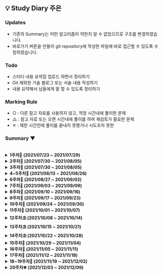 ## 💡 Study Diary 주은  

### Updates
- 기존의 Summary는 어떤 알고리즘이 약한지 알 수 없었으므로 구조를 변경하였습니다.
- 바로가기 버튼을 만들어 git repository에 작성한 파일에 바로 접근할 수 있도록 수정하였습니다.

### Todo
- 스터디 내용 요약집 업로드 하면서 정리하기
- Git 제외한 기술 블로그 또는 서술 내용 작성하기
- 내용 요약해서 남들에게 말 할 수 있도록 정리하기

### Marking Rule
- ○ : 다른 참고 자료를 사용하지 않고, 적정 시간내에 풀이한 문제
- △ : 참고 자료 또는 오랜 시간내에 풀이를 하여 재검토가 필요한 문제 
- ✕ : 제한 시간안에 풀이를 끝내지 못했거나 시도조차 못한 


### Summary ▼
<br />

<details markdown="1">
<summary><strong> 1주차🌱 (2021/07/23 ~ 2021/07/29)</strong></summary>
<br>
<br>

|     날짜     |                             내용                             | Repo| 정리글 |
| :----------: | :----------------------------------------------------------: | :----: | :----: |
|**7/23(금)**|1단계[[10171]](https://www.acmicpc.net/problem/10171)  1단계[[10718]](https://www.acmicpc.net/problem/10718)   1단계[[2557]](https://www.acmicpc.net/problem/2557)|
|**7/24(토)**||
|**7/25(일)**|2단계[[2884]](https://www.acmicpc.net/problem/2884)   3단계[[2739]](https://www.acmicpc.net/problem/2739)   4단계[[10952]](https://www.acmicpc.net/problem/10952)|
|**7/26(월)**|5단계[[10818]](https://www.acmicpc.net/problem/10818)    6단계[[4673]](https://www.acmicpc.net/problem/4673)    7단계[[11654]](https://www.acmicpc.net/problem/11654)    8단계[2869](https://www.acmicpc.net/problem/2869)   12단계[[2750]](https://www.acmicpc.net/problem/2750)|
|**7/27(화)**|9단계[[1978]](https://www.acmicpc.net/problem/1978) 10단계[[10872]](https://www.acmicpc.net/problem/10872) 11단계[[7568]](https://www.acmicpc.net/problem/7568)|
|**7/28(수)**|14단계[[15649]](https://www.acmicpc.net/problem/15649)[[15650]](https://www.acmicpc.net/problem/15650)|
|**7/29(목)**|15단계[[1003]](https://www.acmicpc.net/problem/1003) 16단계[[11047]](https://www.acmicpc.net/problem/11047)  17단계[[5086]](https://www.acmicpc.net/problem/5086)| 

<br>

</details>



<details markdown="1">
<summary><strong> 2주차🌱 (2021/07/30 ~ 2021/08/05)</strong></summary>
<br>
<br>

|     날짜     |                             내용                             | 정리글 |
| :----------: | :----------------------------------------------------------: | :----: |
|**7/30(금)**|18단계[[9012]](https://www.acmicpc.net/problem/9012) ?단계[[1629]](https://www.acmicpc.net/problem/1629) ?단계[[10830]](https://www.acmicpc.net/problem/10830) 20단계[[11444]](https://www.acmicpc.net/problem/11444)|
|**7/31(토)**||
|**8/1(일)**||  
|**8/2(월)**|보충수업|
|**8/3(화)**|[[Programmers_LV2_문자열압축](https://programmers.co.kr/learn/courses/30/lessons/60057)] 구현중<br>+ SSAFICIAL 회의| 
|**8/4(수)**|SWEXPERT 과제|
|**8/5(목)**|[[Programmers_LV2_문자열압축](https://programmers.co.kr/learn/courses/30/lessons/60057)] 구현중<br>+ [[Programmers_LV2_순위검색](https://programmers.co.kr/learn/courses/30/lessons/72412?language=kotlin)] 구현중<br>+ 보충 |

<br>
</details>

<details markdown="1">
<summary><strong> 3주차🌱 (2021/07/30 ~ 2021/08/05)</strong></summary>
<br>
<br>

|     날짜     |                             내용                             | 정리글 |
| :----------: | :----------------------------------------------------------: | :----: |
|**8/6(금)**|[[Programmers_LV3_네트워크](https://programmers.co.kr/learn/courses/30/lessons/43162)]|
|**8/7(토)**||
|**8/8(일)**||
|**8/9(월)**|BOJ [[2504]](https://www.acmicpc.net/problem/2504) 풀이중 BOJ[[1966]](https://www.acmicpc.net/problem/1966)|
|**8/10(화)**|[[Programmers_LV1_체육복](https://programmers.co.kr/learn/courses/30/lessons/42862)] [[BOJ_1012_유기농배추]](https://www.acmicpc.net/problem/1012)|
|**8/11(수)**|[[BOJ_7576_토마토]](https://www.acmicpc.net/problem/7576)|
|**8/12(목)**|[[BOJ_2589_보물섬]](https://www.acmicpc.net/problem/2589)|

<br>
</details>

<details markdown="1">
<summary><strong> 4~5주차🌱 (2021/08/13 ~ 2021/08/26)</strong></summary>
<br>
<br>

|     날짜     |                             내용                             | 정리글 |
| :----------: | :----------------------------------------------------------: | :----: |
|**8/13(금)**||
|**8/14(토)**||
|**8/15(일)**||
|**8/16(월)**|[[Programmers_LV1_키패드](https://programmers.co.kr/learn/courses/30/lessons/67256)]|
|**8/17(화)**||
|**8/11(수)**|[[BOJ_11279_최대힙]](https://www.acmicpc.net/problem/11279)|
|**8/12~24**|알고리즘 기초 공부 + 자격증 준비 + 졸업 + 백신접종 + Vue...|
|**8/25(수)**|[[BOJ_21275_폰호석만]](https://www.acmicpc.net/problem/21275)|
|**8/26(목)**||

<br>
</details>


<details markdown="1">
<summary><strong> 6주차🌱 (2021/08/27 ~ 2021/09/02)</strong></summary>
<br>
<br>

|     날짜     |                             내용                             | 정리글 |
| :----------: | :----------------------------------------------------------: | :----: |
|**8/27(금)**||
|**8/28(토)**||
|**8/29(일)**||
|**8/30(월)**||
|**8/31(화)**||
|**9/1(수)**|[[BOJ_1915_가장큰정사각형](https://www.acmicpc.net/problem/1915)]|
|**9/2(목)**|[[BOJ_21608_상어초등학교](https://www.acmicpc.net/problem/21608)] nullpoint|

<br>
</details>

<details markdown="1">
<summary><strong> 7주차🌱 (2021/09/03 ~ 2021/09/09)</strong></summary>
<br>
<br>

|     날짜     |                             내용                             | 정리글 |
| :----------: | :----------------------------------------------------------: | :----: |
|**9/3(금)**|[[BOJ_20922_겹치는건싫어](https://www.acmicpc.net/problem/20922)]|
|**9/4(토)**|[[BOJ_21608_상어초등학교](https://www.acmicpc.net/problem/21608)] 맞았습니다! (feat.도연님)|
|**9/5(일)**||
|**9/6(월)**||
|**9/7(화)**|[[BOJ_15686_치킨배달](https://www.acmicpc.net/problem/15686)]|
|**9/8(수)**|[[BOJ_16234_인구이동](https://www.acmicpc.net/problem/16234)]<br>[[BOJ_13023_ABCDE](https://www.acmicpc.net/problem/13023)]|
|**9/9(목)**||

<br>
</details>


<details markdown="1">
<summary><strong> 8주차🌲 (2021/09/10 ~ 2021/09/16)</strong></summary>
<br>
<br>

|     날짜     |                             내용                             | 정리글 |
| :----------: | :----------------------------------------------------------: | :----: |
|**9/10(금)**|[[BOJ_2630_색종이만들기](https://www.acmicpc.net/problem/2630)]||
|**9/11(토)**|카카오||
|**9/12(일)**|네이버웹툰, 넥슨||
|**9/13(월)**|||
|**9/14(화)**|[[BOJ_2374_같은수로만들기](https://www.acmicpc.net/problem/2374)]||
|**9/15(수)**|||
|**9/16(목)**|||

<br>
</details>

<details markdown="1">
<summary><strong> 9주차🌲 (2021/09/17 ~ 2021/09/23)</strong></summary>
<br>
<br>

|     날짜     |                             내용                             | 정리글 |
| :----------: | :----------------------------------------------------------: | :----: |
|**9/17(금)**|||
|**9/18(토)**|||
|**9/19(일)**|||
|**9/20(월)**|||
|**9/21(화)**|||
|**9/22(수)**|[[BOJ_16916_부분문자열](https://www.acmicpc.net/problem/16916)]||
|**9/23(목)**|[[BOJ_7662_이중우선순위큐](https://www.acmicpc.net/problem/7662)]||

<br>
</details>


<details markdown="1">
<summary><strong> 10주차🌲 (2021/09/24 ~ 2021/09/30)</strong></summary> 
<br>
<br>

|     날짜     |                             내용                             | 정리글 |
| :----------: | :----------------------------------------------------------: | :----: |
|**9/24(금)**|||
|**9/25(토)**|||
|**9/26(일)**|||
|**9/27(월)**|||
|**9/28(화)**|||
|**9/29(수)**|[[BOJ_1747_소수&팰린드롬](https://www.acmicpc.net/problem/1747)]||
|**9/30(목)**|||

<br>
</details>

<details markdown="1">
<summary><strong> 11주차🌲 (2021/10/01 ~ 2021/10/07)</strong></summary> 
<br>
<br>

|     날짜     |                             내용                             | 정리글 |
| :----------: | :----------------------------------------------------------: | :----: |
|**10/1(금)**|||
|**10/2(토)**|[[BOJ_21317_징검다리건너기](https://www.acmicpc.net/problem/21317)]||
|**10/3(일)**|[[BOJ_1715_카드정렬하기](https://www.acmicpc.net/problem/1715)]||
|**10/4(월)**|[[BOJ_10942_팰린드롬?](https://www.acmicpc.net/problem/10942)]||
|**10/5(화)**|[[BOJ_4256_트리](https://www.acmicpc.net/problem/4256)]||
|**10/6(수)**|[[BOJ_1874_스택수열](https://www.acmicpc.net/problem/1874)]||
|**10/7(목)**|||

<br>
</details>

<details markdown="1">
<summary><strong> 12주차⛱ (2021/10/08 ~ 2021/10/14)</strong></summary> 
<br>
<br>

|     날짜     |                             내용                             | 정리글 |
| :----------: | :----------------------------------------------------------: | :----: |
|**10/8(금)**|||
|**10/9(토)**|||
|**10/10(일)**|||
|**10/11(월)**|||
|**10/12(화)**|||
|**10/13(수)**|[[BOJ_16932_모양만들기](https://www.acmicpc.net/problem/16932)]||
|**10/14(목)**|[[BOJ_1806_부분합](https://www.acmicpc.net/problem/1806)]||

<br>
</details>

<details markdown="1">
<summary><strong> 13주차⛱ (2021/10/15 ~ 2021/10/21)</strong></summary> 
<br>
<br>

|     날짜     |                             내용                             | 정리글 |
| :----------: | :----------------------------------------------------------: | :----: |
|**10/15(금)**|||
|**10/16(토)**|||
|**10/17(일)**|||
|**10/18(월)**|||
|**10/19(화)**|||
|**10/20(수)**|||
|**10/21(목)**|||

<br>
</details>

<details markdown="1">
<summary><strong> 14주차⛱ (2021/10/22 ~ 2021/10/28)</strong></summary> 
<br>
<br>

|     날짜     |                             내용                             | 정리글 |
| :----------: | :----------------------------------------------------------: | :----: |
|**10/22(금)**|||
|**10/23(토)**|||
|**10/24(일)**|||
|**10/25(월)**|||
|**10/26(화)**|[[BOJ_14500_테트로미노](https://www.acmicpc.net/problem/14500)]<br>[[BOJ_1477_휴게소세우기_포기](https://www.acmicpc.net/problem/1477)]||
|**10/27(수)**|[[BOJ_17144_미세먼지안녕](https://www.acmicpc.net/problem/17144)]||
|**10/28(목)**|||

<br>
</details>

<details markdown="1">
<summary><strong> 15주차🍂 (2021/10/29 ~ 2021/11/04)</strong></summary> 
<br>
<br>

|     날짜     |                             내용                             | 정리글 |
| :----------: | :----------------------------------------------------------: | :----: |
|**10/29(금)**|||
|**10/30(토)**|||
|**10/31(일)**|||
|**11/01(월)**|||
|**11/02(화)**|[[BOJ_14500_테트로미노](https://www.acmicpc.net/problem/14500)]<br>[[BOJ_1477_휴게소세우기_포기](https://www.acmicpc.net/problem/1477)]||
|**11/03(수)**|[[BOJ_17144_미세먼지안녕](https://www.acmicpc.net/problem/17144)]||
|**11/04(목)**|||

<br>
</details>

<details markdown="1">
<summary><strong> 16주차🍂 (2021/11/05 ~ 2021/11/11)</strong></summary> 
<br>
<br>

| 레벨 |     문제     |                             내용                             | 수행 | 바로가기 |
| :----: | :----------: | :----------------------------------------------------------: | :----: | :----: |
|골드5|[[BOJ_2493_탑](https://www.acmicpc.net/problem/2493)]|자료 구조, 스택| ○ |[클릭](./BOJ/2493_탑.kt)|
|골드4|[[BOJ_17255_N으로만들기](https://www.acmicpc.net/problem/17255)]|자료 구조, 백트래킹, 트리를 사용한 집합과 맵| △ |[클릭](./BOJ/17255_N으로만들기.kt)|
|골드5|[[BOJ_14675_단절점과단절선](https://www.acmicpc.net/problem/14675)]|그래프 이론, 트리| △ |[클릭](./BOJ/14675_단절점과단절선.kt)|

<br>
</details>


<details markdown="1">
<summary><strong> 17주차🍁 (2021/11/12 ~ 2021/11/18)</strong></summary> 
<br>
<br>

| 레벨 |     문제     |                             내용                             | 수행 | 바로가기 |
| :----: | :----------: | :----------------------------------------------------------: | :----: | :----: |
|골드5|[[BOJ_12865_평범한배낭](https://www.acmicpc.net/problem/12865)]|다이나믹 프로그래밍, 배낭문제| △ |[클릭](./BOJ/12865_평범한배낭.kt)|
|골드4|[[BOJ_15961_회전초밥](https://www.acmicpc.net/problem/15961)]|두 포인터, 슬라이딩 윈도우| ✕ |[클릭](./BOJ/15961_회전초밥.kt)|
|골드3|[[BOJ_2109_순회강연](https://www.acmicpc.net/problem/2109)]|자료 구조, 그리디 알고리즘, 정렬, 우선순위 큐| △ |[클릭](./BOJ/2109_순회강연.kt)|

<br>
</details>

<details markdown="1">
<summary><strong> 18~19주차🍁 (2021/11/19 ~ 2021/12/02)</strong></summary> 
<br>
<br>

| 레벨 |     문제     |                             내용                             | 수행 | 바로가기 |
| :----: | :----------: | :----------------------------------------------------------: | :----: | :----: |
|골드2|[[BOJ_12100_2048(Easy)](https://www.acmicpc.net/problem/12100)]|구현,브루트포스 알고리즘,시뮬레이션,백트래킹| △ |[클릭](./BOJ/12100_2048(Easy).kt)|
|골드4|[[BOJ_17141_연구소2](https://www.acmicpc.net/problem/17141)]|그래프이론, 그래프탐색, 브루트포스 알고리즘, 너비우선탐색| ○ |[클릭](./BOJ/17141_연구소2.kt)|
|골드3|[[BOJ_14391_종이조각](https://www.acmicpc.net/problem/14391)]|브루트포스 알고리즘, 비트마스킹| △ |[클릭](./BOJ/14391_종이조각.kt)|

<br>
</details>

<details markdown="1">
<summary><strong> 20주차❄ (2021/12/03 ~ 2021/12/09)</strong></summary> 
<br>
<br>

| 레벨 |     문제     |                             내용                             | 수행 | 바로가기 |
| :----: | :----------: | :----------------------------------------------------------: | :----: | :----: |
|골드4|[[BOJ_16235_나무재테크](https://www.acmicpc.net/problem/16235)]|구현, 시뮬레이션| ○ |[클릭](./BOJ/16235_나무재테크.kt)|
|골드4|[[BOJ_10830_행렬제곱](https://www.acmicpc.net/problem/10830)]|수학, 분할 정복, 분할 정복을 이용한 거듭제곱, 선형대수학| ○ |[클릭](./BOJ/10830_행렬제곱(2).kt)|
|골드2|[[BOJ_1561_놀이공원](https://www.acmicpc.net/problem/1561)]|이분 탐색, 매개 변수 탐색| ✕ |[클릭](./BOJ/1561_놀이공원.kt)|
|실버4|[[BOJ_1920_수찾기](https://www.acmicpc.net/problem/1920)]|이분 탐색| ○ |[클릭](./BOJ/1920_수찾기.kt)|
|실버3|[[BOJ_1654_랜선자르기](https://www.acmicpc.net/problem/1654)]|이분 탐색| ○ |[클릭](./BOJ/1654_랜선자르기.kt)|


<br>
</details>
